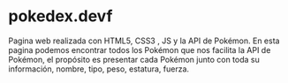 # pokedex.devf
Pagina web realizada con HTML5, CSS3 , JS y la API de Pokémon. En esta pagina podemos encontrar todos los Pokémon que nos facilita la API de Pokémon, el propósito es presentar cada Pokémon junto con toda su información, nombre, tipo, peso, estatura, fuerza. 
